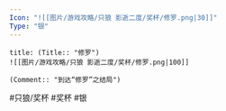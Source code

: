 ```yaml
---
Icon: "![[图片/游戏攻略/只狼 影逝二度/奖杯/修罗.png|30]]"
Type: "银"
---
```

```ad-common-silver-trophy
title: (Title:: "修罗")
![[图片/游戏攻略/只狼 影逝二度/奖杯/修罗.png|100]]

(Comment:: "到达“修罗”之结局")
```

#只狼/奖杯 #奖杯 #银
